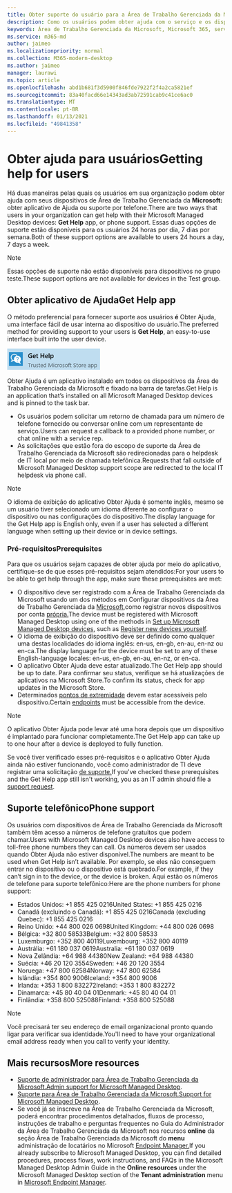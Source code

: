 ```yaml
---
title: Obter suporte do usuário para a Área de Trabalho Gerenciada da Microsoft
description: Como os usuários podem obter ajuda com o serviço e os dispositivos
keywords: Área de Trabalho Gerenciada da Microsoft, Microsoft 365, serviço, documentação
ms.service: m365-md
author: jaimeo
ms.localizationpriority: normal
ms.collection: M365-modern-desktop
ms.author: jaimeo
manager: laurawi
ms.topic: article
ms.openlocfilehash: abd1b681f3d5900f846fde7922f2f4a2ca5821ef
ms.sourcegitcommit: 83a40facd66e14343ad3ab72591cab9c41ce6ac0
ms.translationtype: MT
ms.contentlocale: pt-BR
ms.lasthandoff: 01/13/2021
ms.locfileid: "49841358"
---
```

# <a name="getting-help-for-users"></a><span data-ttu-id="d723a-104">Obter ajuda para usuários</span><span class="sxs-lookup"><span data-stu-id="d723a-104">Getting help for users</span></span>

<span data-ttu-id="d723a-105">Há duas maneiras pelas quais os usuários em sua organização podem obter ajuda com seus dispositivos de Área de Trabalho Gerenciada da **Microsoft:** obter aplicativo de Ajuda ou suporte por telefone.</span><span class="sxs-lookup"><span data-stu-id="d723a-105">There are two ways that users in your organization can get help with their Microsoft Managed Desktop devices: **Get Help** app, or phone support.</span></span> <span data-ttu-id="d723a-106">Essas duas opções de suporte estão disponíveis para os usuários 24 horas por dia, 7 dias por semana.</span><span class="sxs-lookup"><span data-stu-id="d723a-106">Both of these support options are available to users 24 hours a day, 7 days a week.</span></span>
 
>[!NOTE]
><span data-ttu-id="d723a-107">Essas opções de suporte não estão disponíveis para dispositivos no grupo teste.</span><span class="sxs-lookup"><span data-stu-id="d723a-107">These support options are not available for devices in the Test group.</span></span>

## <a name="get-help-app"></a><span data-ttu-id="d723a-108">Obter aplicativo de Ajuda</span><span class="sxs-lookup"><span data-stu-id="d723a-108">Get Help app</span></span>

<span data-ttu-id="d723a-109">O método preferencial para fornecer suporte aos usuários **é** Obter Ajuda, uma interface fácil de usar interna ao dispositivo do usuário.</span><span class="sxs-lookup"><span data-stu-id="d723a-109">The preferred method for providing support to your users is **Get Help**, an easy-to-use interface built into the user device.</span></span>  

![Obter ícone do aplicativo Obter Ajuda](../../media/get-help.png)

<span data-ttu-id="d723a-111">Obter Ajuda é um aplicativo instalado em todos os dispositivos da Área de Trabalho Gerenciada da Microsoft e fixado na barra de tarefas.</span><span class="sxs-lookup"><span data-stu-id="d723a-111">Get Help is an application that’s installed on all Microsoft Managed Desktop devices and is pinned to the task bar.</span></span> 

- <span data-ttu-id="d723a-112">Os usuários podem solicitar um retorno de chamada para um número de telefone fornecido ou conversar online com um representante de serviço.</span><span class="sxs-lookup"><span data-stu-id="d723a-112">Users can request a callback to a provided phone number, or chat online with a service rep.</span></span>
- <span data-ttu-id="d723a-113">As solicitações que estão fora do escopo de suporte da Área de Trabalho Gerenciada da Microsoft são redirecionadas para o helpdesk de IT local por meio de chamada telefônica.</span><span class="sxs-lookup"><span data-stu-id="d723a-113">Requests that fall outside of Microsoft Managed Desktop support scope are redirected to the local IT helpdesk via phone call.</span></span>

> [!NOTE]
> <span data-ttu-id="d723a-114">O idioma de exibição do aplicativo Obter Ajuda é somente inglês, mesmo se um usuário tiver selecionado um idioma diferente ao configurar o dispositivo ou nas configurações do dispositivo.</span><span class="sxs-lookup"><span data-stu-id="d723a-114">The display language for the Get Help app is English only, even if a user has selected a different language when setting up their device or in device settings.</span></span> 

### <a name="prerequisites"></a><span data-ttu-id="d723a-115">Pré-requisitos</span><span class="sxs-lookup"><span data-stu-id="d723a-115">Prerequisites</span></span>
<span data-ttu-id="d723a-116">Para que os usuários sejam capazes de obter ajuda por meio do aplicativo, certifique-se de que esses pré-requisitos sejam atendidos:</span><span class="sxs-lookup"><span data-stu-id="d723a-116">For your users to be able to get help through the app, make sure these prerequisites are met:</span></span>

- <span data-ttu-id="d723a-117">O dispositivo deve ser registrado com a Área de Trabalho Gerenciada da Microsoft usando um dos métodos em Configurar dispositivos da Área de Trabalho Gerenciada da [Microsoft,](../get-started/set-up-devices.md)como registrar novos dispositivos por conta [própria.](../get-started/register-devices-self.md)</span><span class="sxs-lookup"><span data-stu-id="d723a-117">The device must be registered with Microsoft Managed Desktop using one of the methods in [Set up Microsoft Managed Desktop devices](../get-started/set-up-devices.md), such as [Register new devices yourself](../get-started/register-devices-self.md).</span></span>
- <span data-ttu-id="d723a-118">O idioma de exibição do dispositivo deve ser definido como qualquer uma destas localidades do idioma inglês: en-us, en-gb, en-au, en-nz ou en-ca.</span><span class="sxs-lookup"><span data-stu-id="d723a-118">The display language for the device must be set to any of these English-language locales: en-us, en-gb, en-au, en-nz, or en-ca.</span></span>
- <span data-ttu-id="d723a-119">O aplicativo Obter Ajuda deve estar atualizado.</span><span class="sxs-lookup"><span data-stu-id="d723a-119">The Get Help app should be up to date.</span></span> <span data-ttu-id="d723a-120">Para confirmar seu status, verifique se há atualizações de aplicativos na Microsoft Store.</span><span class="sxs-lookup"><span data-stu-id="d723a-120">To confirm its status, check for app updates in the Microsoft Store.</span></span>
- <span data-ttu-id="d723a-121">Determinados [pontos de extremidade](../get-ready/network.md#endpoints-allowed-that-are-necessary-for-microsoft-managed-desktop) devem estar acessíveis pelo dispositivo.</span><span class="sxs-lookup"><span data-stu-id="d723a-121">Certain [endpoints](../get-ready/network.md#endpoints-allowed-that-are-necessary-for-microsoft-managed-desktop) must be accessible from the device.</span></span>

> [!NOTE]
> <span data-ttu-id="d723a-122">O aplicativo Obter Ajuda pode levar até uma hora depois que um dispositivo é implantado para funcionar completamente.</span><span class="sxs-lookup"><span data-stu-id="d723a-122">The Get Help app can take up to one hour after a device is deployed to fully function.</span></span>

<span data-ttu-id="d723a-123">Se você tiver verificado esses pré-requisitos e o aplicativo Obter Ajuda ainda não estiver funcionando, você como administrador de TI deve registrar uma solicitação [de suporte.](admin-support.md)</span><span class="sxs-lookup"><span data-stu-id="d723a-123">If you've checked these prerequisites and the Get Help app still isn't working, you as an IT admin should file a [support request](admin-support.md).</span></span>

## <a name="phone-support"></a><span data-ttu-id="d723a-124">Suporte telefônico</span><span class="sxs-lookup"><span data-stu-id="d723a-124">Phone support</span></span>

<span data-ttu-id="d723a-125">Os usuários com dispositivos de Área de Trabalho Gerenciada da Microsoft também têm acesso a números de telefone gratuitos que podem chamar.</span><span class="sxs-lookup"><span data-stu-id="d723a-125">Users with Microsoft Managed Desktop devices also have access to toll-free phone numbers they can call.</span></span> <span data-ttu-id="d723a-126">Os números devem ser usados quando Obter Ajuda não estiver disponível.</span><span class="sxs-lookup"><span data-stu-id="d723a-126">The numbers are meant to be used when Get Help isn’t available.</span></span> <span data-ttu-id="d723a-127">Por exemplo, se eles não conseguem entrar no dispositivo ou o dispositivo está quebrado.</span><span class="sxs-lookup"><span data-stu-id="d723a-127">For example, if they can’t sign in to the device, or the device is broken.</span></span> <span data-ttu-id="d723a-128">Aqui estão os números de telefone para suporte telefônico:</span><span class="sxs-lookup"><span data-stu-id="d723a-128">Here are the phone numbers for phone support:</span></span>

- <span data-ttu-id="d723a-129">Estados Unidos: +1 855 425 0216</span><span class="sxs-lookup"><span data-stu-id="d723a-129">United States: +1 855 425 0216</span></span>
- <span data-ttu-id="d723a-130">Canadá (excluindo o Canadá): +1 855 425 0216</span><span class="sxs-lookup"><span data-stu-id="d723a-130">Canada (excluding Quebec): +1 855 425 0216</span></span>
- <span data-ttu-id="d723a-131">Reino Unido: +44 800 026 0698</span><span class="sxs-lookup"><span data-stu-id="d723a-131">United Kingdom: +44 800 026 0698</span></span>
- <span data-ttu-id="d723a-132">Bélgica: +32 800 58533</span><span class="sxs-lookup"><span data-stu-id="d723a-132">Belgium: +32 800 58533</span></span>
- <span data-ttu-id="d723a-133">Luxemburgo: +352 800 40119</span><span class="sxs-lookup"><span data-stu-id="d723a-133">Luxembourg: +352 800 40119</span></span>
- <span data-ttu-id="d723a-134">Austrália: +61 180 037 0619</span><span class="sxs-lookup"><span data-stu-id="d723a-134">Australia: +61 180 037 0619</span></span>
- <span data-ttu-id="d723a-135">Nova Zelândia: +64 988 44380</span><span class="sxs-lookup"><span data-stu-id="d723a-135">New Zealand: +64 988 44380</span></span>
- <span data-ttu-id="d723a-136">Suécia: +46 20 120 3554</span><span class="sxs-lookup"><span data-stu-id="d723a-136">Sweden: +46 20 120 3554</span></span>
- <span data-ttu-id="d723a-137">Noruega: +47 800 62584</span><span class="sxs-lookup"><span data-stu-id="d723a-137">Norway: +47 800 62584</span></span>
- <span data-ttu-id="d723a-138">Islândia: +354 800 9006</span><span class="sxs-lookup"><span data-stu-id="d723a-138">Iceland: +354 800 9006</span></span>
- <span data-ttu-id="d723a-139">Irlanda: +353 1 800 832272</span><span class="sxs-lookup"><span data-stu-id="d723a-139">Ireland: +353 1 800 832272</span></span>
- <span data-ttu-id="d723a-140">Dinamarca: +45 80 40 04 01</span><span class="sxs-lookup"><span data-stu-id="d723a-140">Denmark: +45 80 40 04 01</span></span>
- <span data-ttu-id="d723a-141">Finlândia: +358 800 525088</span><span class="sxs-lookup"><span data-stu-id="d723a-141">Finland: +358 800 525088</span></span>

>[!NOTE]
><span data-ttu-id="d723a-142">Você precisará ter seu endereço de email organizacional pronto quando ligar para verificar sua identidade.</span><span class="sxs-lookup"><span data-stu-id="d723a-142">You'll need to have your organizational email address ready when you call to verify your identity.</span></span> 

## <a name="more-resources"></a><span data-ttu-id="d723a-143">Mais recursos</span><span class="sxs-lookup"><span data-stu-id="d723a-143">More resources</span></span>
- <span data-ttu-id="d723a-144">[Suporte de administrador para Área de Trabalho Gerenciada da Microsoft.](admin-support.md)</span><span class="sxs-lookup"><span data-stu-id="d723a-144">[Admin support for Microsoft Managed Desktop](admin-support.md).</span></span> 
- <span data-ttu-id="d723a-145">[Suporte para Área de Trabalho Gerenciada da Microsoft.](../service-description/support.md)</span><span class="sxs-lookup"><span data-stu-id="d723a-145">[Support for Microsoft Managed Desktop](../service-description/support.md).</span></span>
- <span data-ttu-id="d723a-146">Se você já se inscreve na Área de Trabalho Gerenciada da Microsoft, poderá encontrar procedimentos detalhados, fluxos de processo, instruções de trabalho e perguntas frequentes no Guia do Administrador da Área de Trabalho Gerenciada da Microsoft nos recursos **online** da seção Área de Trabalho Gerenciada da Microsoft do **menu** administração de locatários no Microsoft [Endpoint Manager.](https://endpoint.microsoft.com/)</span><span class="sxs-lookup"><span data-stu-id="d723a-146">If you already subscribe to Microsoft Managed Desktop, you can find detailed procedures, process flows, work instructions, and FAQs in the Microsoft Managed Desktop Admin Guide in the **Online resources** under the Microsoft Managed Desktop section of the **Tenant administration** menu in [Microsoft Endpoint Manager](https://endpoint.microsoft.com/).</span></span>

